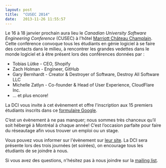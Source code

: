```yaml
---
layout: post
title:  "CUSEC 2014"
date:   2013-11-26 11:55:57
---
```


Le 16 à 18 janvier prochain aura lieu le *Canadian University Software Engineering Conference* (CUSEC) à l'hôtel [Marriott Château Champlain](https://www.google.com/maps?q=Marriott+Ch%C3%A2teau+Champlain,+1050+Rue+de+la+Gaucheti%C3%A8re+Ouest,+Montreal,+QC+H3B+4C9,+Canada&hl=en&ie=UTF8&t=m&geocode=FUg9tgId2nKd-w&hnear=Marriott+Ch%C3%A2teau+Champlain,+1050+Rue+de+la+Gaucheti%C3%A8re+Ouest,+Montreal,+QC+H3B+4C9,+Canada&z=15). Cette conférence convoque tous les étudiants en génie logiciel à se faire des contacts dans le milieu, à rencontrer les grandes vedettes dans le monde logiciel et à être présent lors des conférences données par : 

* Tobias Lütke - CEO, Shopify
* Zach Holman - Engineer, GitHub
* Gary Bernhardt - Creator & Destroyer of Software, Destroy All Software LLC
* Michelle Zatlyn - Co-founder & Head of User Experience, CloudFlare Inc.
* … et plus encore!

La DCI vous invite à cet évènement et offre l'inscription aux 15 premiers étudiants inscrits dans ce [formulaire Google](https://docs.google.com/forms/d/1DIfQlhhQWZrRM9b9bwDDb1dN8UASLYN9fKhRQkmUTsg/viewform).

C’est un évènement à ne pas manquer; nous sommes très chanceux qu’il soit hébergé à Montréal à chaque année! C’est l’occasion parfaite pour faire du réseautage afin vous trouver un emploi ou un stage.

Vous pouvez vous informer sur l'évènement sur [leur site](http://2014.cusec.net/). La DCI sera présente lors des trois journées (et soirées), on encourage tous les étudiants de se joindre à nous. 

Si vous avez des questions, n'hésitez pas à nous joindre sur la [mailing list](https://groups.google.com/forum/#!forum/dciets/join).
